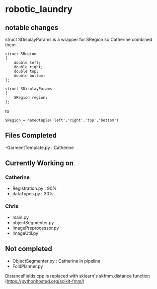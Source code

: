 # robotic_laundry

## notable changes
struct SDisplayParams is a wrapper for SRegion so Catherine combined them. 
```
struct SRegion
{
	double left;
	double right;
	double top;
	double bottom;
};

struct SDisplayParams
{
	SRegion region;
};
```

to 
```
SRegion = namedtuple('left','right','top','bottom')
```

## Files Completed 
-GarmentTemplate.py : Catherine

## Currently Working on
### Catherine
- Registration.py : 90% 
- dataTypes.py : 30% 
### Chris
- main.py
- objectSegmenter.py
- ImagePreprocessor.py
- ImageUtil.py

## Not completed
- ObjectSegmenter.py : Catherine in pipeline
- FoldPlanner.py

DistanceFields.cpp is replaced with sklearn's skfmm.distance function (https://pythonhosted.org/scikit-fmm/)



